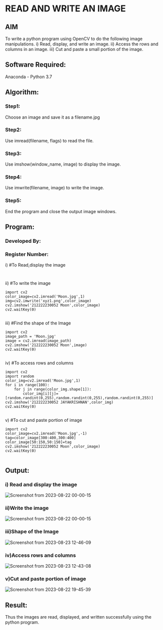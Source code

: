 # READ AND WRITE AN IMAGE
## AIM
To write a python program using OpenCV to do the following image manipulations.
i) Read, display, and write an image.
ii) Access the rows and columns in an image.
iii) Cut and paste a small portion of the image.

## Software Required:
Anaconda - Python 3.7
## Algorithm:
### Step1:
Choose an image and save it as a filename.jpg
### Step2:
Use imread(filename, flags) to read the file.
### Step3:
Use imshow(window_name, image) to display the image.
### Step4:
Use imwrite(filename, image) to write the image.
### Step5:
End the program and close the output image windows.
## Program:
### Developed By:
### Register Number: 
i) #To Read,display the image
```
  

```
ii) #To write the image
```
import cv2
color_image=cv2.imread('Moon.jpg',1)
img=cv2.imwrite('xyz1.png',color_image)
cv2.imshow('212222230052 Moon',color_image)
cv2.waitKey(0) 


```
iii) #Find the shape of the Image
```python3
import cv2
image_path = 'Moon.jpg'
image = cv2.imread(image_path)
cv2.imshow('212222230052 Moon',image)
cv2.waitKey(0) 


```
iv) #To access rows and columns

```python3
import cv2
import random
color_img=cv2.imread('Moon.jpg',1)
for i in range(100):
    for j in range(color_img.shape[1]):
        color_img[i][j]=[random.randint(0,255),random.randint(0,255),random.randint(0,255)]
cv2.imshow('212222230052 JAYAKRISHNAN',color_img)
cv2.waitKey(0)


```
v) #To cut and paste portion of image
```python3
import cv2
color_image=cv2.imread('Moon.jpg',-1)
tag=color_image[300:400,300:400]
color_image[50:150,50:150]=tag
cv2.imshow('212222230052 Moon',color_image)
cv2.waitKey(0)


```

## Output:

### i) Read and display the image

![Screenshot from 2023-08-22 00-00-15](https://github.com/Jayakrishnan22003251/READ-AND-WRITE-IMAGE/assets/120232371/e30a19ac-819b-4718-aafd-69d3a44f6b57)


### ii)Write the image

![Screenshot from 2023-08-22 00-00-15](https://github.com/Jayakrishnan22003251/READ-AND-WRITE-IMAGE/assets/120232371/bc09b4af-2ba4-4d95-bc11-861e6573c75a)


### iii)Shape of the Image

![Screenshot from 2023-08-23 12-46-09](https://github.com/Jayakrishnan22003251/READ-AND-WRITE-IMAGE/assets/120232371/170ce995-7651-4440-9798-e83db82d05dc)


### iv)Access rows and columns
![Screenshot from 2023-08-23 12-43-08](https://github.com/Jayakrishnan22003251/READ-AND-WRITE-IMAGE/assets/120232371/2f5b59f7-3a88-4315-81a8-460d8dcb7997)


### v)Cut and paste portion of image

![Screenshot from 2023-08-22 19-45-39](https://github.com/Jayakrishnan22003251/READ-AND-WRITE-IMAGE/assets/120232371/859cee01-790a-4c0f-a2ca-86435522ea78)


## Result:
Thus the images are read, displayed, and written successfully using the python program.
